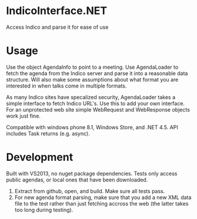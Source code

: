 IndicoInterface.NET
===================

Access Indico and parse it for ease of use

Usage
=====

Use the object AgendaInfo to point to a meeting. Use AgendaLoader to fetch the agenda from the Indico server
and parse it into a reasonable data structure. Will also make some assumptions about what format you are interested
in when talks come in multiple formats.

As many Indico sites have specalized security, AgendaLoader takes a simple interface to fetch Indico URL's.
Use this to add your own interface. For an unprotected web site simple WebRequest and WebResponse objects work
just fine.

Compatible with windows phone 8.1, Windows Store, and .NET 4.5. API includes Task returns (e.g. async).

Development
===========

Built with VS2013, no nuget package dependencies. Tests only access public agendas, or local ones that have been
downloaded.

1. Extract from github, open, and build. Make sure all tests pass.
2. For new agenda format parsing, make sure that you add a new XML data file to the test rather than just fetching
   accross the web (the latter takes too long during testing).
